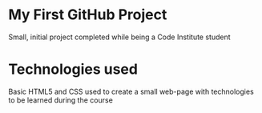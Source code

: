 # My First GitHub Project

Small, initial project completed while being a Code Institute student

# Technologies used

Basic HTML5 and CSS used to create a small web-page with technologies to be learned during the course
